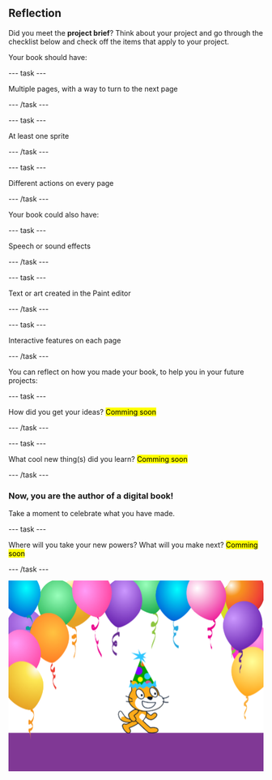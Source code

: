 ## Reflection

Did you meet the **project brief**? Think about your project and go through the checklist below and check off the items that apply to your project.

Your book should have:

--- task ---

Multiple pages, with a way to turn to the next page

--- /task ---

--- task ---

At least one sprite

--- /task ---

--- task ---

Different actions on every page

--- /task ---

Your book could also have:

--- task ---

Speech or sound effects

--- /task ---

--- task ---

Text or art created in the Paint editor

--- /task ---

--- task ---

Interactive features on each page

--- /task ---

You can reflect on how you made your book, to help you in your future projects:

--- task ---

How did you get your ideas? <mark>Comming soon</mark>

--- /task ---

--- task ---

What cool new thing(s) did you learn? <mark>Comming soon</mark>

--- /task ---

### Now, you are the author of a digital book!

Take a moment to celebrate what you have made.

--- task ---

Where will you take your new powers? What will you make next? <mark>Comming soon</mark>

--- /task ---

![The Scratch Cat wearing a party hat.](images/reflect.png)


